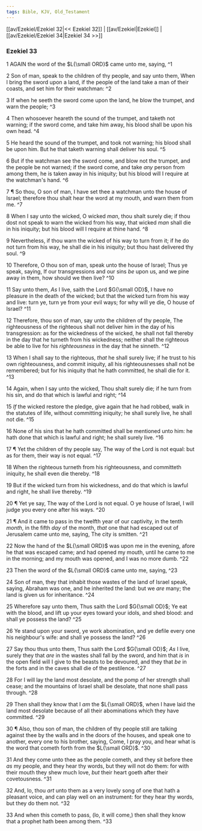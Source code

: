 ```yaml
---
tags: Bible, KJV, Old_Testament
---
```


[[av/Ezekiel/Ezekiel 32|<< Ezekiel 32]] | [[av/Ezekiel|Ezekiel]] | [[av/Ezekiel/Ezekiel 34|Ezekiel 34 >>]]

### Ezekiel 33

1 AGAIN the word of the $L{\small ORD}$ came unto me, saying, ^1

2 Son of man, speak to the children of thy people, and say unto them, When I bring the sword upon a land, if the people of the land take a man of their coasts, and set him for their watchman: ^2

3 If when he seeth the sword come upon the land, he blow the trumpet, and warn the people; ^3

4 Then whosoever heareth the sound of the trumpet, and taketh not warning; if the sword come, and take him away, his blood shall be upon his own head. ^4

5 He heard the sound of the trumpet, and took not warning; his blood shall be upon him. But he that taketh warning shall deliver his soul. ^5

6 But if the watchman see the sword come, and blow not the trumpet, and the people be not warned; if the sword come, and take _any_ person from among them, he is taken away in his iniquity; but his blood will I require at the watchman's hand. ^6

7 ¶ So thou, O son of man, I have set thee a watchman unto the house of Israel; therefore thou shalt hear the word at my mouth, and warn them from me. ^7

8 When I say unto the wicked, O wicked _man_, thou shalt surely die; if thou dost not speak to warn the wicked from his way, that wicked _man_ shall die in his iniquity; but his blood will I require at thine hand. ^8

9 Nevertheless, if thou warn the wicked of his way to turn from it; if he do not turn from his way, he shall die in his iniquity; but thou hast delivered thy soul. ^9

10 Therefore, O thou son of man, speak unto the house of Israel; Thus ye speak, saying, If our transgressions and our sins _be_ upon us, and we pine away in them, how should we then live? ^10

11 Say unto them, _As_ I live, saith the Lord $G{\small OD}$, I have no pleasure in the death of the wicked; but that the wicked turn from his way and live: turn ye, turn ye from your evil ways; for why will ye die, O house of Israel? ^11

12 Therefore, thou son of man, say unto the children of thy people, The righteousness of the righteous shall not deliver him in the day of his transgression: as for the wickedness of the wicked, he shall not fall thereby in the day that he turneth from his wickedness; neither shall the righteous be able to live for his _righteousness_ in the day that he sinneth. ^12

13 When I shall say to the righteous, _that_ he shall surely live; if he trust to his own righteousness, and commit iniquity, all his righteousnesses shall not be remembered; but for his iniquity that he hath committed, he shall die for it. ^13

14 Again, when I say unto the wicked, Thou shalt surely die; if he turn from his sin, and do that which is lawful and right; ^14

15 _If_ the wicked restore the pledge, give again that he had robbed, walk in the statutes of life, without committing iniquity; he shall surely live, he shall not die. ^15

16 None of his sins that he hath committed shall be mentioned unto him: he hath done that which is lawful and right; he shall surely live. ^16

17 ¶ Yet the children of thy people say, The way of the Lord is not equal: but as for them, their way is not equal. ^17

18 When the righteous turneth from his righteousness, and committeth iniquity, he shall even die thereby. ^18

19 But if the wicked turn from his wickedness, and do that which is lawful and right, he shall live thereby. ^19

20 ¶ Yet ye say, The way of the Lord is not equal. O ye house of Israel, I will judge you every one after his ways. ^20

21 ¶ And it came to pass in the twelfth year of our captivity, in the tenth _month_, in the fifth _day_ of the month, _that_ one that had escaped out of Jerusalem came unto me, saying, The city is smitten. ^21

22 Now the hand of the $L{\small ORD}$ was upon me in the evening, afore he that was escaped came; and had opened my mouth, until he came to me in the morning; and my mouth was opened, and I was no more dumb. ^22

23 Then the word of the $L{\small ORD}$ came unto me, saying, ^23

24 Son of man, they that inhabit those wastes of the land of Israel speak, saying, Abraham was one, and he inherited the land: but we _are_ many; the land is given us for inheritance. ^24

25 Wherefore say unto them, Thus saith the Lord $G{\small OD}$; Ye eat with the blood, and lift up your eyes toward your idols, and shed blood: and shall ye possess the land? ^25

26 Ye stand upon your sword, ye work abomination, and ye defile every one his neighbour's wife: and shall ye possess the land? ^26

27 Say thou thus unto them, Thus saith the Lord $G{\small OD}$; _As_ I live, surely they that _are_ in the wastes shall fall by the sword, and him that _is_ in the open field will I give to the beasts to be devoured, and they that _be_ in the forts and in the caves shall die of the pestilence. ^27

28 For I will lay the land most desolate, and the pomp of her strength shall cease; and the mountains of Israel shall be desolate, that none shall pass through. ^28

29 Then shall they know that I _am_ the $L{\small ORD}$, when I have laid the land most desolate because of all their abominations which they have committed. ^29

30 ¶ Also, thou son of man, the children of thy people still are talking against thee by the walls and in the doors of the houses, and speak one to another, every one to his brother, saying, Come, I pray you, and hear what is the word that cometh forth from the $L{\small ORD}$. ^30

31 And they come unto thee as the people cometh, and they sit before thee _as_ my people, and they hear thy words, but they will not do them: for with their mouth they shew much love, _but_ their heart goeth after their covetousness. ^31

32 And, lo, thou _art_ unto them as a very lovely song of one that hath a pleasant voice, and can play well on an instrument: for they hear thy words, but they do them not. ^32

33 And when this cometh to pass, (lo, it will come,) then shall they know that a prophet hath been among them. ^33
